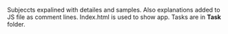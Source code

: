 Subjeccts expalined with detailes and samples. Also explanations added to JS file as comment lines.
Index.html is used to show app.
Tasks are in **Task** folder.
